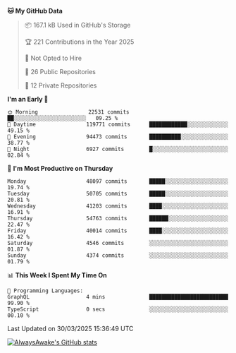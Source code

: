 <!--START_SECTION:waka-->
**🐱 My GitHub Data** 

> 📦 167.1 kB Used in GitHub's Storage 
 > 
> 🏆 221 Contributions in the Year 2025
 > 
> 🚫 Not Opted to Hire
 > 
> 📜 26 Public Repositories 
 > 
> 🔑 12 Private Repositories 
 > 
**I'm an Early 🐤** 

```text
🌞 Morning                22531 commits       ██░░░░░░░░░░░░░░░░░░░░░░░   09.25 % 
🌆 Daytime                119771 commits      ████████████░░░░░░░░░░░░░   49.15 % 
🌃 Evening                94473 commits       ██████████░░░░░░░░░░░░░░░   38.77 % 
🌙 Night                  6927 commits        █░░░░░░░░░░░░░░░░░░░░░░░░   02.84 % 
```
📅 **I'm Most Productive on Thursday** 

```text
Monday                   48097 commits       █████░░░░░░░░░░░░░░░░░░░░   19.74 % 
Tuesday                  50705 commits       █████░░░░░░░░░░░░░░░░░░░░   20.81 % 
Wednesday                41203 commits       ████░░░░░░░░░░░░░░░░░░░░░   16.91 % 
Thursday                 54763 commits       ██████░░░░░░░░░░░░░░░░░░░   22.47 % 
Friday                   40014 commits       ████░░░░░░░░░░░░░░░░░░░░░   16.42 % 
Saturday                 4546 commits        ░░░░░░░░░░░░░░░░░░░░░░░░░   01.87 % 
Sunday                   4374 commits        ░░░░░░░░░░░░░░░░░░░░░░░░░   01.79 % 
```


📊 **This Week I Spent My Time On** 

```text
💬 Programming Languages: 
GraphQL                  4 mins              █████████████████████████   99.90 % 
TypeScript               0 secs              ░░░░░░░░░░░░░░░░░░░░░░░░░   00.10 % 
```


 Last Updated on 30/03/2025 15:36:49 UTC
<!--END_SECTION:waka-->

[![AlwaysAwake's GitHub stats](https://github-readme-stats.vercel.app/api?username=AlwaysAwake&show_icons=true&theme=github_dark&count_private=true)](https://github.com/AlwaysAwake/AlwaysAwake)
